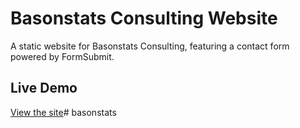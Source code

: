 # Basonstats Consulting Website

A static website for Basonstats Consulting, featuring a contact form powered by FormSubmit.

## Live Demo
[View the site](https://basonstats.github.io)# basonstats
